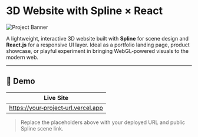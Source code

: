 # 3D Website with Spline × React

![Project Banner](./assets/banner.png)

A lightweight, interactive 3D website built with **Spline** for scene design and **React.js** for a responsive UI layer. Ideal as a portfolio landing page, product showcase, or playful experiment in bringing WebGL‑powered visuals to the modern web.

---

## 🚀 Demo

| Live Site                                                                                                      |
| -------------------------------------------------------------------------- | 
| [https://your‑project‑url.vercel.app](https://your‑project‑url.vercel.app) 

> Replace the placeholders above with your deployed URL and public Spline scene link.

